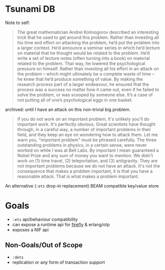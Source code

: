 # Tsunami DB
Note to self:
> The great mathematician Andrei Kolmogorov described an interesting trick that he used to get around this problem. Rather than investing all his time and effort on attacking the problem, he’d put the problem into a larger context. He’d announce a seminar series in which he’d lecture on material that he thought would be related to the problem. He’d write a set of lecture notes (often turning into a book) on material related to the problem. That way, he lowered the psychological pressure on himself. Rather than investing all his effort in an attack on the problem – which might ultimately be a complete waste of time – he knew that he’d produce something of value. By making the research process part of a larger endeavour, he ensured that the process was a success no matter how it came out, even if he failed to solve the problem, or was scooped by someone else. It’s a case of not putting all of one’s psychological eggs in one basket.

archived: until I have an attack on this non-trivial big problem.

> If you do not work on an important problem, it's unlikely you'll do important work. It's perfectly obvious. Great scientists have thought through, in a careful way, a number of important problems in their field, and they keep an eye on wondering how to attack them. Let me warn you, "important problem" must be phrased carefully. The three outstanding problems in physics, in a certain sense, were never worked on while I was at Bell Labs. By important I mean guaranteed a Nobel Prize and any sum of money you want to mention. We didn't work on (1) time travel, (2) teleportation, and (3) antigravity. They are not important problems because we do not have an attack. It's not the consequence that makes a problem important, it is that you have a reasonable attack. That is what makes a problem important.

An alternative (`:ets` drop-in replacement)  BEAM compatible key/value store

# Goals
- `:ets` api/behaviour compatibility
-  can expose a runtime api for [firefly](https://github.com/GetFirefly/firefly) & erlang/otp
- exposes a NIF api

## Non-Goals/Out of Scope
- `:dets`
- replication or any form of transaction support
